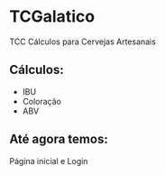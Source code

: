 # TCGalatico
TCC Cálculos para Cervejas Artesanais

## Cálculos: ##

- IBU
- Coloração
- ABV

## Até agora temos: ##

Página inicial e Login
